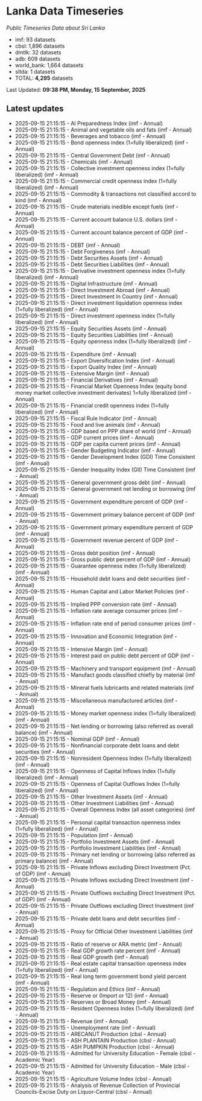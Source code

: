 # Lanka Data Timeseries
*Public Timeseries Data about Sri Lanka*

* imf: 93 datasets
* cbsl: 1,896 datasets
* dmtlk: 32 datasets
* adb: 609 datasets
* world_bank: 1,664 datasets
* sltda: 1 datasets
* TOTAL: **4,295** datasets

Last Updated: **09:38 PM, Monday, 15 September, 2025**

## Latest updates

* 2025-09-15 21:15:15 - AI Preparedness Index (imf - Annual)
* 2025-09-15 21:15:15 - Animal and vegetable oils and fats (imf - Annual)
* 2025-09-15 21:15:15 - Beverages and tobacco (imf - Annual)
* 2025-09-15 21:15:15 - Bond openness index (1=fully liberalized) (imf - Annual)
* 2025-09-15 21:15:15 - Central Government Debt (imf - Annual)
* 2025-09-15 21:15:15 - Chemicals (imf - Annual)
* 2025-09-15 21:15:15 - Collective investment openness index (1=fully liberalized) (imf - Annual)
* 2025-09-15 21:15:15 - Commercial credit openness index (1=fully liberalized) (imf - Annual)
* 2025-09-15 21:15:15 - Commodity & transactions not classified accord to kind (imf - Annual)
* 2025-09-15 21:15:15 - Crude materials inedible except fuels (imf - Annual)
* 2025-09-15 21:15:15 - Current account balance U.S. dollars (imf - Annual)
* 2025-09-15 21:15:15 - Current account balance percent of GDP (imf - Annual)
* 2025-09-15 21:15:15 - DEBT (imf - Annual)
* 2025-09-15 21:15:15 - Debt Forgiveness (imf - Annual)
* 2025-09-15 21:15:15 - Debt Securities Assets (imf - Annual)
* 2025-09-15 21:15:15 - Debt Securities Liabilities (imf - Annual)
* 2025-09-15 21:15:15 - Derivative investment openness index (1=fully liberalized) (imf - Annual)
* 2025-09-15 21:15:15 - Digital Infrastructure (imf - Annual)
* 2025-09-15 21:15:15 - Direct Investment Abroad (imf - Annual)
* 2025-09-15 21:15:15 - Direct Investment In Country (imf - Annual)
* 2025-09-15 21:15:15 - Direct investment liquidation openness index (1=fully liberalized) (imf - Annual)
* 2025-09-15 21:15:15 - Direct investment openness index (1=fully liberalized) (imf - Annual)
* 2025-09-15 21:15:15 - Equity Securities Assets (imf - Annual)
* 2025-09-15 21:15:15 - Equity Securities Liabilities (imf - Annual)
* 2025-09-15 21:15:15 - Equity openness index (1=fully liberalized) (imf - Annual)
* 2025-09-15 21:15:15 - Expenditure (imf - Annual)
* 2025-09-15 21:15:15 - Export Diversification Index (imf - Annual)
* 2025-09-15 21:15:15 - Export Quality Index (imf - Annual)
* 2025-09-15 21:15:15 - Extensive Margin (imf - Annual)
* 2025-09-15 21:15:15 - Financial Derivatives (imf - Annual)
* 2025-09-15 21:15:15 - Financial Market Openness Index (equity bond money market collective investment derivates) 1=fully liberalized (imf - Annual)
* 2025-09-15 21:15:15 - Financial credit openness index (1=fully liberalized) (imf - Annual)
* 2025-09-15 21:15:15 - Fiscal Rule Indicator (imf - Annual)
* 2025-09-15 21:15:15 - Food and live animals (imf - Annual)
* 2025-09-15 21:15:15 - GDP based on PPP share of world (imf - Annual)
* 2025-09-15 21:15:15 - GDP current prices (imf - Annual)
* 2025-09-15 21:15:15 - GDP per capita current prices (imf - Annual)
* 2025-09-15 21:15:15 - Gender Budgeting Indicator (imf - Annual)
* 2025-09-15 21:15:15 - Gender Development Index (GDI) Time Consistent (imf - Annual)
* 2025-09-15 21:15:15 - Gender Inequality Index (GII) Time Consistent (imf - Annual)
* 2025-09-15 21:15:15 - General government gross debt (imf - Annual)
* 2025-09-15 21:15:15 - General government net lending or borrowing (imf - Annual)
* 2025-09-15 21:15:15 - Government expenditure percent of GDP (imf - Annual)
* 2025-09-15 21:15:15 - Government primary balance percent of GDP (imf - Annual)
* 2025-09-15 21:15:15 - Government primary expenditure percent of GDP (imf - Annual)
* 2025-09-15 21:15:15 - Government revenue percent of GDP (imf - Annual)
* 2025-09-15 21:15:15 - Gross debt position (imf - Annual)
* 2025-09-15 21:15:15 - Gross public debt percent of GDP (imf - Annual)
* 2025-09-15 21:15:15 - Guarantee openness index (1=fully liberalized) (imf - Annual)
* 2025-09-15 21:15:15 - Household debt loans and debt securities (imf - Annual)
* 2025-09-15 21:15:15 - Human Capital and Labor Market Policies (imf - Annual)
* 2025-09-15 21:15:15 - Implied PPP conversion rate (imf - Annual)
* 2025-09-15 21:15:15 - Inflation rate average consumer prices (imf - Annual)
* 2025-09-15 21:15:15 - Inflation rate end of period consumer prices (imf - Annual)
* 2025-09-15 21:15:15 - Innovation and Economic Integration (imf - Annual)
* 2025-09-15 21:15:15 - Intensive Margin (imf - Annual)
* 2025-09-15 21:15:15 - Interest paid on public debt percent of GDP (imf - Annual)
* 2025-09-15 21:15:15 - Machinery and transport equipment (imf - Annual)
* 2025-09-15 21:15:15 - Manufact goods classified chiefly by material (imf - Annual)
* 2025-09-15 21:15:15 - Mineral fuels lubricants and related materials (imf - Annual)
* 2025-09-15 21:15:15 - Miscellaneous manufactured articles (imf - Annual)
* 2025-09-15 21:15:15 - Money market openness index (1=fully liberalized) (imf - Annual)
* 2025-09-15 21:15:15 - Net lending or borrowing (also referred as overall balance) (imf - Annual)
* 2025-09-15 21:15:15 - Nominal GDP (imf - Annual)
* 2025-09-15 21:15:15 - Nonfinancial corporate debt loans and debt securities (imf - Annual)
* 2025-09-15 21:15:15 - Nonresident Openness Index (1=fully liberalized) (imf - Annual)
* 2025-09-15 21:15:15 - Openness of Capital Inflows Index (1=fully liberalized) (imf - Annual)
* 2025-09-15 21:15:15 - Openness of Capital Outflows Index (1=fully liberalized) (imf - Annual)
* 2025-09-15 21:15:15 - Other Investment Assets (imf - Annual)
* 2025-09-15 21:15:15 - Other Investment Liabilities (imf - Annual)
* 2025-09-15 21:15:15 - Overall Openness Index (all asset categories) (imf - Annual)
* 2025-09-15 21:15:15 - Personal capital transaction openness index (1=fully liberalized) (imf - Annual)
* 2025-09-15 21:15:15 - Population (imf - Annual)
* 2025-09-15 21:15:15 - Portfolio Investment Assets (imf - Annual)
* 2025-09-15 21:15:15 - Portfolio Investment Liabilities (imf - Annual)
* 2025-09-15 21:15:15 - Primary net lending or borrowing (also referred as primary balance) (imf - Annual)
* 2025-09-15 21:15:15 - Private Inflows excluding Direct Investment (Pct. of GDP) (imf - Annual)
* 2025-09-15 21:15:15 - Private Inflows excluding Direct Investment (imf - Annual)
* 2025-09-15 21:15:15 - Private Outflows excluding Direct Investment (Pct. of GDP) (imf - Annual)
* 2025-09-15 21:15:15 - Private Outflows excluding Direct Investment (imf - Annual)
* 2025-09-15 21:15:15 - Private debt loans and debt securities (imf - Annual)
* 2025-09-15 21:15:15 - Proxy for Official Other Investment Liabilities (imf - Annual)
* 2025-09-15 21:15:15 - Ratio of reserve or ARA metric (imf - Annual)
* 2025-09-15 21:15:15 - Real GDP growth rate percent (imf - Annual)
* 2025-09-15 21:15:15 - Real GDP growth (imf - Annual)
* 2025-09-15 21:15:15 - Real estate capital transaction openness index (1=fully liberalized) (imf - Annual)
* 2025-09-15 21:15:15 - Real long term government bond yield percent (imf - Annual)
* 2025-09-15 21:15:15 - Regulation and Ethics (imf - Annual)
* 2025-09-15 21:15:15 - Reserve or (Import or 12) (imf - Annual)
* 2025-09-15 21:15:15 - Reserves or Broad Money (imf - Annual)
* 2025-09-15 21:15:15 - Resident Openness Index (1=fully liberalized) (imf - Annual)
* 2025-09-15 21:15:15 - Revenue (imf - Annual)
* 2025-09-15 21:15:15 - Unemployment rate (imf - Annual)
* 2025-09-15 21:15:15 - ARECANUT Production (cbsl - Annual)
* 2025-09-15 21:15:15 - ASH PLANTAIN Production (cbsl - Annual)
* 2025-09-15 21:15:15 - ASH PUMPKIN Production (cbsl - Annual)
* 2025-09-15 21:15:15 - Admitted for University Education - Female (cbsl - Academic Year)
* 2025-09-15 21:15:15 - Admitted for University Education - Male (cbsl - Academic Year)
* 2025-09-15 21:15:15 - Agriculture Volume Index (cbsl - Annual)
* 2025-09-15 21:15:15 - Analysis of Revenue Collection of Provincial Councils-Excise Duty on Liquor-Central (cbsl - Annual)
